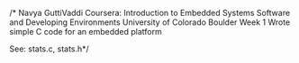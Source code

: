 /* Navya GuttiVaddi 
Coursera: Introduction to Embedded Systems Software and Developing Environments
University of Colorado Boulder
Week 1
Wrote simple C code for an embedded platform

See: stats.c, stats.h*/
